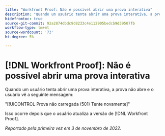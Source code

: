 ```yaml
---
title: "Workfront Proof: Não é possível abrir uma prova interativa"
description: "Quando um usuário tenta abrir uma prova interativa, a prova não abre e o usuário vê uma mensagem de erro."
hidefromtoc: true
source-git-commit: 92a2874dbdc9d8233c4e112905bedcb9d39507fb
workflow-type: tm+mt
source-wordcount: '73'
ht-degree: 5%

---
```



# [!DNL Workfront Proof]: Não é possível abrir uma prova interativa

Quando um usuário tenta abrir uma prova interativa, a prova não abre e o usuário vê a seguinte mensagem:

&quot;[!UICONTROL Prova não carregada (501) Tente novamente]&quot;

Isso ocorre depois que o usuário atualiza a versão de [!DNL Workfront Proof].

_Reportado pela primeira vez em 3 de novembro de 2022._

